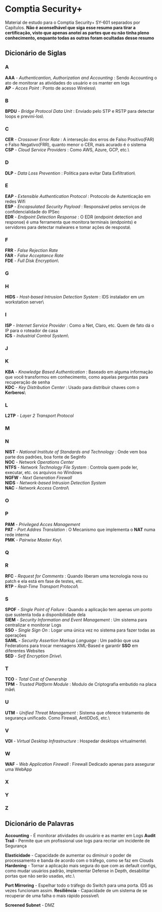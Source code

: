 # Comptia Security+

Material de estudo para o Comptia Security+ SY-601 separados por Capítulos. **Não é aconselhável que siga esse resumo para tirar a certificação, visto que apenas anotei as partes que eu não tinha pleno conhecimento, enquanto todas as outras foram ocultadas desse resumo**

## Dicionário de Siglas

### A
**AAA** - *Authenticantion, Authorization and Accounting* : Sendo Accounting o ato de monitorar as atividades do usuário e os manter em logs\
**AP** - *Acces Point* : Ponto de acesso Wireless\

### B
**BPDU** - *Bridge Protocol Data Unit* : Enviado pelo STP e RSTP para detectar loops e previní-los\

### C
**CER** - *Crossover Error Rate* : A interseção dos erros de Falso Positivo(FAR) e Falso Negativo(FRR), quanto menor o CER, mais acurado é o sistema\
**CSP** - *Cloud Service Providers* : Como AWS, Azure, GCP, etc.\

### D
**DLP** - *Data Loss Prevention* : Política para evitar Data Exfiltration\

### E
**EAP** - *Extensible Authentication Protocol* : Protocolo de Autenticação em redes Wifi\
**ESP** - *Encapsulated Security Payload* : Responsável pelos serviços de confidencialidade do IPSec\
**EDR** - *Endpoint Detection Response* : O EDR (endpoint detection and response) é uma ferramenta que monitora terminais (endpoints) e servidores para detectar malwares e tomar ações de resposta\

### F
**FRR** - *False Rejection Rate*\
**FAR** - *False Acceptance Rate*\
**FDE** - *Full Disk Encryption*\

### G

### H
**HIDS** - *Host-based Intrusion Detection System* : IDS instalador em um workstation server\

### I
**ISP** - *Internet Service Provider* : Como a Net, Claro, etc. Quem de fato dá o IP para o roteador de casa\
**ICS** - *Industrial Control System*\

### J

### K
**KBA** - *Knowledge Based Authentication* : Baseado em alguma informação que você transformou em conhecimento, como aquelas perguntas para recuperação de senha\
**KDC** - *Key Distribution Center* : Usado para distribuir chaves com o **Kerberos**\

### L
**L2TP** - *Layer 2 Transport Protocol*

### M

### N
**NIST** - *National Institute of Standards and Technology* : Onde vem boa parte dos padrões, boa fonte de SegInfo\
**NOC** - *Network Operations Center* \
**NTFS** - *Network Technology File System* : Controla quem pode ler, executar, etc. os arquivos no Windows\
**NGFW** - *Next Generation Firewall*\
**NIDS** - *Network-based Intrusion Detection System*\
**NAC** - *Network Access Control*\

### O

### P
**PAM** - *Privileged Acces Management*\
**PAT** - *Port Addres Translation* : O Mecanismo que implementa o **NAT** numa rede interna\
**PMK** - *Pairwise Master Key*\

### Q

### R
**RFC** - *Request for Comments* : Quando liberam uma tecnologia nova ou patch e ela está em fase de testes, etc.\
**RTP** - *Real-Time Transport Protocol*\

### S
**SPOF** - *Single Point of Failure* : Quando a aplicação tem apenas um ponto que sustenta toda a disponibilidade dela\
**SIEM** - *Security Information and Event Management* : Um sistema para centralizar e monitorar Logs\
**SSO** - *Single Sign On* : Logar uma única vez no sistema para fazer todas as operações\
**SAML** - *Security Assertion Markup Language* : Um padrão que usa Federations para trocar mensagens XML-Based e garantir **SSO** em diferentes Websites\
**SED** - *Self Encryption Drive*\

### T
**TCO** - *Total Cost of Ownership*\
**TPM** - *Trusted Platform Module* : Modulo de Criptografia embutido na placa mãe\

### U
**UTM** - *Unified Threat Management* : Sistema que oferece tratamento de segurança unificado. Como Firewall, AntiDDoS, etc.\

### V
**VDI** - *Virtual Desktop Infrastructure* : Hospedar desktops virtualmente\

### W
**WAF** - *Web Application Firewall* : Firewall Dedicado apenas para assegurar uma WebApp

### X

### Y

### Z




## Dicionário de Palavras

**Accounting** - É monitorar atividades do usuário e as manter em Logs
**Audit Trail** - Permite que um profissional use logs para recriar um incidente de Segurança

**Elasticidade** - Capacidade de aumentar ou diminuir o poder de processamento e banda de acordo com o tráfego, como se faz em Clouds\
**Hardening** - Tornar a aplicação mais segura do que com as default configs, como mudar usuários padrão, implementar Defense in Depth, desabilitar portas que não serão usadas, etc.\

**Port Mirroring** - Espelhar todo o tráfego do Switch para uma porta. IDS as vezes funcionam assim.
**Resiliência** - Capacidade de um sistema de se recuperar de uma falha o mais rápido possível\

**Screened Subnet** - DMZ




